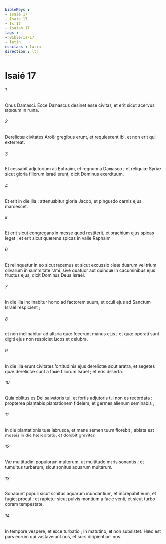 ```yaml
---
bibleKeys : 
- Isaié 17
- Isaïe 17
- Is 17
- Isaiah 17
tags : 
- Bible/Is/17
- latin
cssclass : latin
direction : ltr
---
```


# Isaié 17

###### 1
Onus Damasci. Ecce Damascus desinet esse civitas, et erit sicut acervus lapidum in ruina.
###### 2
Derelictæ civitates Aroër gregibus erunt, et requiescent ibi, et non erit qui exterreat.
###### 3
Et cessabit adjutorium ab Ephraim, et regnum a Damasco ; et reliquiæ Syriæ sicut gloria filiorum Israël erunt, dicit Dominus exercituum.
###### 4
Et erit in die illa : attenuabitur gloria Jacob, et pinguedo carnis ejus marcescet.
###### 5
Et erit sicut congregans in messe quod restiterit, et brachium ejus spicas leget ; et erit sicut quærens spicas in valle Raphaim.
###### 6
Et relinquetur in eo sicut racemus et sicut excussio oleæ duarum vel trium olivarum in summitate rami, sive quatuor aut quinque in cacuminibus ejus fructus ejus, dicit Dominus Deus Israël.
###### 7
In die illa inclinabitur homo ad factorem suum, et oculi ejus ad Sanctum Israël respicient ;
###### 8
et non inclinabitur ad altaria quæ fecerunt manus ejus ; et quæ operati sunt digiti ejus non respiciet lucos et delubra.
###### 9
In die illa erunt civitates fortitudinis ejus derelictæ sicut aratra, et segetes quæ derelictæ sunt a facie filiorum Israël ; et eris deserta.
###### 10
Quia oblitus es Dei salvatoris tui, et fortis adjutoris tui non es recordata : propterea plantabis plantationem fidelem, et germen alienum seminabis ;
###### 11
in die plantationis tuæ labrusca, et mane semen tuum florebit ; ablata est messis in die hæreditatis, et dolebit graviter.
###### 12
Væ multitudini populorum multorum, ut multitudo maris sonantis ; et tumultus turbarum, sicut sonitus aquarum multarum.
###### 13
Sonabunt populi sicut sonitus aquarum inundantium, et increpabit eum, et fugiet procul ; et rapietur sicut pulvis montium a facie venti, et sicut turbo coram tempestate.
###### 14
In tempore vespere, et ecce turbatio ; in matutino, et non subsistet. Hæc est pars eorum qui vastaverunt nos, et sors diripientium nos.
